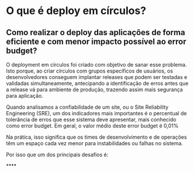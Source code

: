 # O que é deploy em círculos?

## **Como realizar o deploy das aplicações de forma eficiente e com menor impacto possível ao error budget?**

O deployment em círculos foi criado com objetivo de sanar esse problema. Isto porque, ao criar círculos com grupos específicos de usuários, os desenvolvedores conseguem implantar releases que podem ser testadas e validadas simultaneamente, antecipando a identificação de erros antes que a release vá para ambiente de produção, trazendo assim mais segurança para aplicação.

Quando analisamos a confiabilidade de um site, ou o Site Reliability Engineering \(SRE\), um dos indicadores mais importantes é o percentual de tolerância de erros que esse sistema deve apresentar, mais conhecido como error budget. Em geral, o valor médio deste error budget é 0,01%

Na prática, isso significa que os times de desenvolvimento e de operações têm um espaço cada vez menor para instabilidades ou falhas no sistema.

Por isso que um dos principais desafios é:

\*\*\*\*

